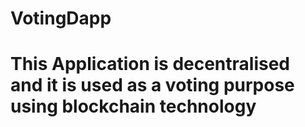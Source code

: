 # VotingDapp
# This Application is decentralised and it is used as a voting purpose using blockchain technology
